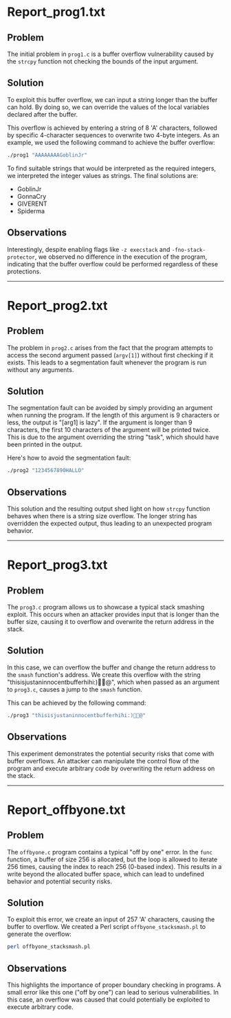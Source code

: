 # Report_prog1.txt

## Problem

The initial problem in `prog1.c` is a buffer overflow vulnerability caused by the `strcpy` function not checking the bounds of the input argument.

## Solution

To exploit this buffer overflow, we can input a string longer than the buffer can hold. By doing so, we can override the values of the local variables declared after the buffer.

This overflow is achieved by entering a string of 8 'A' characters, followed by specific 4-character sequences to overwrite two 4-byte integers. As an example, we used the following command to achieve the buffer overflow:

```bash
./prog1 "AAAAAAAAGoblinJr"
```

To find suitable strings that would be interpreted as the required integers, we interpreted the integer values as strings. The final solutions are:

- GoblinJr
- GonnaCry
- GIVERENT
- Spiderma

## Observations

Interestingly, despite enabling flags like `-z execstack` and `-fno-stack-protector`, we observed no difference in the execution of the program, indicating that the buffer overflow could be performed regardless of these protections.

---

# Report_prog2.txt

## Problem

The problem in `prog2.c` arises from the fact that the program attempts to access the second argument passed (`argv[1]`) without first checking if it exists. This leads to a segmentation fault whenever the program is run without any arguments.

## Solution

The segmentation fault can be avoided by simply providing an argument when running the program. If the length of this argument is 9 characters or less, the output is "[arg1] is lazy". If the argument is longer than 9 characters, the first 10 characters of the argument will be printed twice. This is due to the argument overriding the string "task", which should have been printed in the output.

Here's how to avoid the segmentation fault:

```bash
./prog2 "1234567890HALLO"
```

## Observations

This solution and the resulting output shed light on how `strcpy` function behaves when there is a string size overflow. The longer string has overridden the expected output, thus leading to an unexpected program behavior.

---

# Report_prog3.txt

## Problem

The `prog3.c` program allows us to showcase a typical stack smashing exploit. This occurs when an attacker provides input that is longer than the buffer size, causing it to overflow and overwrite the return address in the stack.

## Solution

In this case, we can overflow the buffer and change the return address to the `smash` function's address. We create this overflow with the string "thisisjustaninnocentbufferhihi:)@", which when passed as an argument to `prog3.c`, causes a jump to the `smash` function.

This can be achieved by the following command:

```bash
./prog3 "thisisjustaninnocentbufferhihi:)@"
```

## Observations

This experiment demonstrates the potential security risks that come with buffer overflows. An attacker can manipulate the control flow of the program and execute arbitrary code by overwriting the return address on the stack.

---

# Report_offbyone.txt

## Problem

The `offbyone.c` program contains a typical "off by one" error. In the `func` function, a buffer of size 256 is allocated, but the loop is allowed to iterate 256 times, causing the index to reach 256 (0-based index). This results in a write beyond the allocated buffer space, which can lead to undefined behavior and potential security risks.

## Solution

To exploit this error, we create an input of 257 'A' characters, causing the buffer to overflow. We created a Perl script `offbyone_stacksmash.pl` to generate the overflow:

```bash
perl offbyone_stacksmash.pl
```

## Observations

This highlights the importance of proper boundary checking in programs. A small error like this one ("off by one") can lead to serious vulnerabilities. In this case, an overflow was caused that could potentially be exploited to execute arbitrary code.
